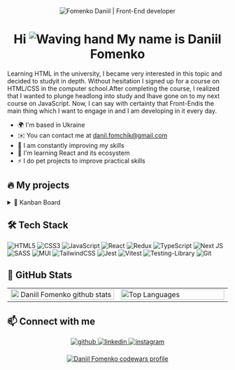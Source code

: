<div id="header" align="center">
  <img src="https://github.com/user-attachments/assets/2bdea069-4552-42b8-add0-70d2157052c9" alt="Fomenko Daniil | Front-End developer">
  <h1>
    Hi <img src="https://user-images.githubusercontent.com/18350557/176309783-0785949b-9127-417c-8b55-ab5a4333674e.gif" alt="Waving hand"/> My name is Daniil Fomenko
  </h1>
</div>

Learning HTML in the university, I became very interested in this topic and decided to studyit in depth. Without hesitation I signed up for a course on HTML/CSS in the computer school.After completing the course, I realized that I wanted to plunge headlong into study and Ihave gone on to my next course on JavaScript. Now, I can say with certainty that Front-Endis the main thing which I want to engage in and I am developing in it every day.

* 🌍  I'm based in Ukraine
* ✉️  You can contact me at [danil.fomchik@gmail.com](mailto:danil.fomchik@gmail.com)
* 🚀  I am constantly improving my skills
* 🧠  I'm learning React and its ecosystem
* ⚡  I do pet projects to improve practical skills

## 🔥 My projects

<details>
<summary>🚀 Kanban Board</summary>
<br>
    
  🛠 **Stack:** React, TypeScript, Redux Toolkit, Tailwind CSS, dnd kit  
  📖 **Description:** A simple and intuitive Kanban Board application built with modern web technologies to help manage tasks efficiently.  
  🔗 **Demo:** [live-demo-link](https://kanban-board-lovat-omega.vercel.app/)  
  📂 **Repository:** [GitHub](https://github.com/danilfomchik/Kanban-board)  
</details>

## 🛠️ Tech Stack
<!-- Badges from https://github.com/Ileriayo/markdown-badges -->
![HTML5](https://img.shields.io/badge/html5-%23E34F26.svg?style=for-the-badge&logo=html5&logoColor=white)
![CSS3](https://img.shields.io/badge/css3-%231572B6.svg?style=for-the-badge&logo=css3&logoColor=white)
![JavaScript](https://img.shields.io/badge/javascript-%23323330.svg?style=for-the-badge&logo=javascript&logoColor=%23F7DF1E)
![React](https://img.shields.io/badge/react-%2320232a.svg?style=for-the-badge&logo=react&logoColor=%2361DAFB)
![Redux](https://img.shields.io/badge/redux-%23593d88.svg?style=for-the-badge&logo=redux&logoColor=white)
![TypeScript](https://img.shields.io/badge/typescript-%23007ACC.svg?style=for-the-badge&logo=typescript&logoColor=white)
![Next JS](https://img.shields.io/badge/Next-black?style=for-the-badge&logo=next.js&logoColor=white)
![SASS](https://img.shields.io/badge/SASS-hotpink.svg?style=for-the-badge&logo=SASS&logoColor=white)
![MUI](https://img.shields.io/badge/MUI-%230081CB.svg?style=for-the-badge&logo=mui&logoColor=white)
![TailwindCSS](https://img.shields.io/badge/tailwindcss-%2338B2AC.svg?style=for-the-badge&logo=tailwind-css&logoColor=white)
![Jest](https://img.shields.io/badge/-jest-%23C21325?style=for-the-badge&logo=jest&logoColor=white)
![Vitest](https://img.shields.io/badge/-Vitest-252529?style=for-the-badge&logo=vitest&logoColor=FCC72B)
![Testing-Library](https://img.shields.io/badge/-TestingLibrary-%23E33332?style=for-the-badge&logo=testing-library&logoColor=white)
![Git](https://img.shields.io/badge/git-%23F05033.svg?style=for-the-badge&logo=git&logoColor=white)

## 🚀 GitHub Stats
<table><tr>
  <td valign="middle" width="33%">
    <div align="center">  
      <a href="https://github.com/danilfomchik/github-readme-stats"><img align="center" width="100%" src="https://github-readme-stats.vercel.app/api?username=danilfomchik&show_icons=true&theme=gotham&card_width=500" alt="Daniil Fomenko github stats" /></a>
    </div>
  </td>
  <td valign="middle" width="33%">
    <div align="center">  
<!--       <a href="https://github.com/danilfomchik/github-readme-stats"><img align="center" width="100%" src="https://github-readme-stats.vercel.app/api/top-langs/?username=ViktorSvertoka&layout=compact&theme=gotham&hide_border=true&card_width=500" alt="Daniil Fomenko github stats" /></a> -->
      <a href="https://github.com/danilfomchik" align="left"><img align="center" width="100%" src="https://github-readme-stats.vercel.app/api/top-langs/?username=danilfomchik&langs_count=8&layout=compact&theme=gotham&hide_border=false&locale=en&card_width=500" alt="Top Languages" /></a>
    </div>
  </td>
</tr></table>  

## 📫 Connect with me  
<div align="center">
  <a href="https://github.com/danilfomchik" target="_blank">
    <img src="https://img.shields.io/badge/github-%2324292e.svg?&style=for-the-badge&logo=github&logoColor=white" alt="github" style="margin-bottom: 5px;" />
  </a>
  <a href="https://www.linkedin.com/in/danilfomchik" target="_blank">
    <img src="https://img.shields.io/badge/linkedin-%231E77B5.svg?&style=for-the-badge&logo=linkedin&logoColor=white" alt="linkedin" style="margin-bottom: 5px;" />
  </a>
  <a href="https://www.instagram.com/f0mchik" target="_blank">
    <img src="https://img.shields.io/badge/instagram-%23000000.svg?&style=for-the-badge&logo=instagram&logoColor=white" alt="instagram" style="margin-bottom: 5px;" />
  </a>  
</div> 

<br>

<div align="center">
  <a href="https://www.codewars.com/users/danilfomchik"><img src="https://www.codewars.com/users/danilfomchik/badges/small" alt="Daniil Fomenko codewars profile">
</div>

<!--
Here are some ideas to get you started:

- 🔭 I’m currently working on ...
- 🌱 I’m currently learning ...
- 👯 I’m looking to collaborate on ...
- 🤔 I’m looking for help with ...
- 💬 Ask me about ...
- 📫 How to reach me: ...
- 😄 Pronouns: ...
- ⚡ Fun fact: ...
-->
